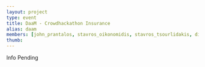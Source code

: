```yaml
---
layout: project
type: event
title: DaaM - Crowdhackathon Insurance
alias: daam
members: [john_prantalos, stavros_oikonomidis, stavros_tsourlidakis, dimitris_bampakos]
thumb:
---
```

Info Pending
